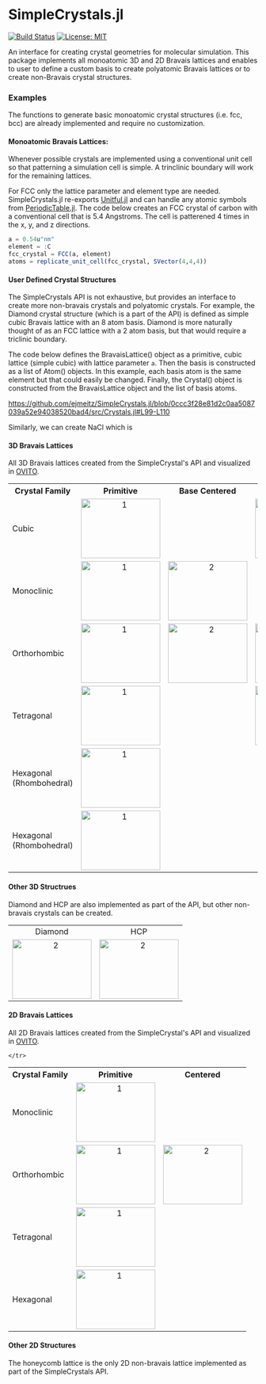 # SimpleCrystals.jl

[![Build Status](https://ci.appveyor.com/api/projects/status/kd016pcm9epk1xk9?svg=true)](https://ci.appveyor.com/project/ejmeitz/simplecrystals-jl)
[![License: MIT](https://img.shields.io/badge/License-MIT-green.svg)](https://opensource.org/licenses/MIT)
<!-- [![Latest release](https://img.shields.io/github/release/ejmeitz/SimpleCrystals.jl.svg)](https://github.com/ejmeitz/SimpleCrystals.jl/releases/latest)
[![Documentation stable](https://img.shields.io/badge/docs-stable-blue.svg)](https://JuliaMolSim.github.io/Molly.jl/stable)-->

 An interface for creating crystal geometries for molecular simulation. This package implements all monoatomic 3D and 2D Bravais lattices and enables to user to define a custom basis to create polyatomic Bravais lattices or to create non-Bravais crystal structures.

 ### Examples

The functions to generate basic monoatomic crystal structures (i.e. fcc, bcc) are already implemented and require no customization.

#### Monoatomic Bravais Lattices:
Whenever possible crystals are implemented using a conventional unit cell so that patterning a simulation cell is simple. A trinclinic boundary will work for the remaining lattices.

 For FCC only the lattice parameter and element type are needed. SimpleCrystals.jl re-exports [Unitful.jl](https://painterqubits.github.io/Unitful.jl/stable/) and can handle any atomic symbols from [PeriodicTable.jl](https://github.com/JuliaPhysics/PeriodicTable.jl). The code below creates an FCC crystal of carbon with a conventional cell that is 5.4 Angstroms. The cell is patterened 4 times in the x, y, and z directions.

```julia
a = 0.54u"nm"
element = :C
fcc_crystal = FCC(a, element)
atoms = replicate_unit_cell(fcc_crystal, SVector(4,4,4))
```

#### User Defined Crystal Structures
The SimpleCrystals API is not exhaustive, but provides an interface to create more non-bravais crystals and polyatomic crystals. For example, the Diamond crystal structure (which is a part of the API) is defined as simple cubic Bravais lattice with an 8 atom basis. Diamond is more naturally thought of as an FCC lattice with a 2 atom basis, but that would require a triclinic boundary.

The code below defines the BravaisLattice() object as a primitive, cubic lattice (simple cubic) with lattice parameter `a`. Then the basis is constructed as a list of Atom() objects. In this example, each basis atom is the same element but that could easily be changed. Finally, the Crystal() object is constructed from the BravaisLattice object and the list of basis atoms.

https://github.com/ejmeitz/SimpleCrystals.jl/blob/0ccc3f28e81d2c0aa5087039a52e94038520bad4/src/Crystals.jl#L99-L110

Similarly, we can create NaCl which is



#### 3D Bravais Lattices
All 3D Bravais lattices created from the SimpleCrystal's API and visualized in [OVITO](https://ovito.org/).
<table>
    <tr>
        <th>Crystal Family</th>
        <th align="center">Primitive</th>
        <th align="center">Base Centered</th>
        <th align="center">Body Centered</th>
        <th align="center">Face Centered</th>
    </tr>
    <tr>
        <td >Cubic</td>
        <td align="center"> <img src="https://github.com/ejmeitz/SimpleCrystals.jl/raw/main/assets/mono_fcc.png" alt="1" width = 160px height = 120px> </td>
        <td align="center"></td>
        <td align="center"> <img src="https://github.com/ejmeitz/SimpleCrystals.jl/raw/main/assets/mono_fcc.png" alt="2" width = 160px height = 120px> </td>
        <td align="center"> <img src="https://github.com/ejmeitz/SimpleCrystals.jl/raw/main/assets/mono_fcc.png" alt="2" width = 160px height = 120px> </td>
    </tr>
    <tr>
        <td>Monoclinic</td>
        <td align="center"> <img src="https://github.com/ejmeitz/SimpleCrystals.jl/raw/main/assets/mono_fcc.png" alt="1" width = 160px height = 120px> </td>
        <td align="center"> <img src="https://github.com/ejmeitz/SimpleCrystals.jl/raw/main/assets/mono_fcc.png" alt="2" width = 160px height = 120px> </td>
        <td align="center"></td>
        <td align="center"></td>
    </tr>
    <tr>
        <td>Orthorhombic</td>
        <td align="center"> <img src="https://github.com/ejmeitz/SimpleCrystals.jl/raw/main/assets/mono_fcc.png" alt="1" width = 160px height = 120px> </td>
        <td align="center"> <img src="https://github.com/ejmeitz/SimpleCrystals.jl/raw/main/assets/mono_fcc.png" alt="2" width = 160px height = 120px> </td>
        <td align="center"> <img src="https://github.com/ejmeitz/SimpleCrystals.jl/raw/main/assets/mono_fcc.png" alt="2" width = 160px height = 120px> </td>
        <td align="center"> <img src="https://github.com/ejmeitz/SimpleCrystals.jl/raw/main/assets/mono_fcc.png" alt="2" width = 160px height = 120px> </td>
    </tr>
    <tr>
        <td>Tetragonal</td>
        <td align="center"> <img src="https://github.com/ejmeitz/SimpleCrystals.jl/raw/main/assets/mono_fcc.png" alt="1" width = 160px height = 120px> </td>
        <td align="center"></td>
        <td align="center"> <img src="https://github.com/ejmeitz/SimpleCrystals.jl/raw/main/assets/mono_fcc.png" alt="2" width = 160px height = 120px> </td>
        <td align="center"></td>
    </tr>
    <tr>
        <td>Hexagonal (Rhombohedral)</td>
        <td align="center"> <img src="https://github.com/ejmeitz/SimpleCrystals.jl/raw/main/assets/mono_rhomb.png" alt="1" width = 160px height = 120px> </td>
        <td align="center"></td>
        <td align="center"></td>
        <td align="center"></td>
    </tr>
      <tr>
        <td>Hexagonal (Rhombohedral)</td>
        <td align="center"> <img src="https://github.com/ejmeitz/SimpleCrystals.jl/raw/main/assets/mono_fcc.png" alt="1" width = 160px height = 120px> </td>
        <td align="center"></td>
        <td align="center"></td>
        <td align="center"></td>
    </tr>

</table>

#### Other 3D Structrues
Diamond and HCP are also implemented as part of the API, but other non-bravais crystals can be created. 
<table>
    <tr>
        <td align="center">Diamond</td>
        <td align="center">HCP</td>
    </tr>
    <tr>
        <td align="center"> <img src="https://github.com/ejmeitz/SimpleCrystals.jl/raw/main/assets/mono_diamond.png" alt="2" width = 160px height = 120px> </td>
        <td align="center"> <img src="https://github.com/ejmeitz/SimpleCrystals.jl/raw/main/assets/mono_hcp.png" alt="2" width = 160px height = 120px> </td>
    </tr>
</table>


#### 2D Bravais Lattices
All 2D Bravais lattices created from the SimpleCrystal's API and visualized in [OVITO](https://ovito.org/).
<table>
    <tr>
        <th>Crystal Family</th>
        <th align="center">Primitive</th>
        <th align="center">Centered</th>
    </tr>
    <tr>
        <td >Monoclinic</td>
        <td align="center"> <img src="https://github.com/ejmeitz/SimpleCrystals.jl/raw/main/assets/mono_fcc.png" alt="1" width = 160px height = 120px> </td>
        <td align="center"></td>
    </tr>
    <tr>
        <td>Orthorhombic</td>
        <td align="center"> <img src="https://github.com/ejmeitz/SimpleCrystals.jl/raw/main/assets/mono_fcc.png" alt="1" width = 160px height = 120px> </td>
        <td align="center"> <img src="https://github.com/ejmeitz/SimpleCrystals.jl/raw/main/assets/mono_fcc.png" alt="2" width = 160px height = 120px> </td>
    </tr>
    <tr>
        <td>Tetragonal</td>
        <td align="center"> <img src="https://github.com/ejmeitz/SimpleCrystals.jl/raw/main/assets/mono_fcc.png" alt="1" width = 160px height = 120px> </td>
        <td align="center"></td>
    </tr>
    <tr>
        <td>Hexagonal</td>
        <td align="center"> <img src="https://github.com/ejmeitz/SimpleCrystals.jl/raw/main/assets/mono_fcc.png" alt="1" width = 160px height = 120px> </td>
        <td align="center"></td>

    </tr>

</table>


#### Other 2D Structures
The honeycomb lattice is the only 2D non-bravais lattice implemented as part of the SimpleCrystals API.
